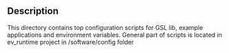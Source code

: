 Description
-----------

This directory contains top configuration scripts for GSL lib, example applications and environment variables.
General part of scripts is located in ev_runtime project in /software/config folder

